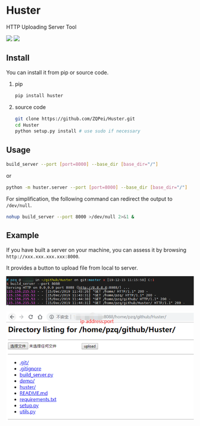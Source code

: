# Huster

HTTP Uploading Server Tool


![](https://img.shields.io/badge/python2-passing-brightgreen)
![](https://img.shields.io/badge/python3-passing-brightgreen)


## Install

You can install it from pip or source code.

1. pip

    ```bash
    pip install huster
    ```

2. source code

    ```bash
    git clone https://github.com/ZQPei/Huster.git
    cd Huster
    python setup.py install # use sudo if necessary
    ```


## Usage

```bash
build_server --port [port=8000] --base_dir [base_dir="/"]
```

or

```bash
python -m huster.server --port [port=8000] --base_dir [base_dir="/"]
```

For simplification, the following command can redirect the output to `/dev/null`.
```bash
nohup build_server --port 8000 >/dev/null 2>&1 &
```


## Example
If you have built a server on your machine, you can assess it by browsing `http://xxx.xxx.xxx.xxx:8000`. 

It provides a button to upload file from local to server.

![bash](./demo/huster_demo_bash.png)

![demo](./demo/huster_demo.png)


